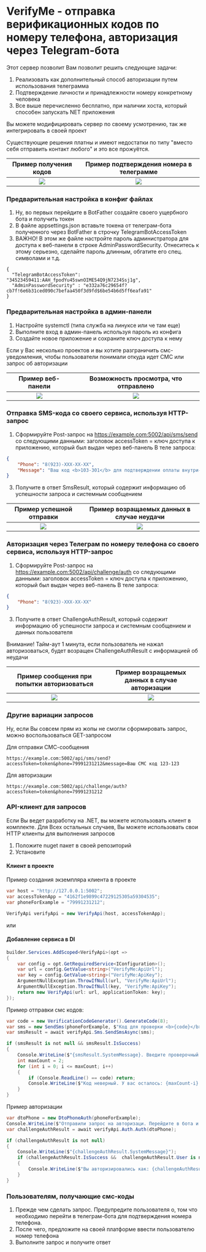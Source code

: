 # VerifyMe - отправка верификационных кодов по номеру телефона, авторизация через Telegram-бота

Этот сервер позволит Вам позволит решить следующие задачи:
1. Реализовать как дополнительный способ авторизации путем использования телеграмма
2. Подтверждение личности и принадлежности номеру конкретному человека
3. Все выше перечисленно бесплатно, при наличии хоста, который способен запускать NET приложения 

Вы можете модифицировать сервер по своему усмотрению, так же интегрировать в своей проект

Существующие решения платны и имеют недостатки по типу "вместо себя отправить контакт любого" и это все прожуётся.

Пример получения кодов            |  Пример подтверждения номера в телеграмме
:-------------------------:|:-------------------------:
![](/GitDemoScreenshots/Bot/exampleGetCode.png?raw=true)  |  ![](/GitDemoScreenshots/Bot/exampleStart.png?raw=true)

### Предварительная настройка в конфиг файлах
1. Ну, во первых перейдите в BotFather создайте своего ущербного бота и получить токен
2. В файле appsettings.json вставьте токена от телеграм-бота полученного через BotFather в строчку TelegramBotAccessToken
3. ВАЖНО! В этом же файле настройте пароль администратора для доступа к веб-панели в строке AdminPasswordSecurity.
Отнеситесь к этому серьезно, сделайте пароль длинным, обгатите его спец. символами и т.д.
```
{
  "TelegramBotAccessToken": "34523459411:AAH_fpodYu45swnOIME54Q9jN7234Ssj1g",
  "AdminPasswordSecurity" : "e332a76c29654f?cb7f!6e6b31ced090c7befaa450f3d9fd$6be54b6d5ff6eafa91"
}

```

### Предварительная настройка в админ-панели
1. Настройте systemctl (типа служба на линуксе или че там еще)
2. Выполните вход в админ-панель используя пароль из конфига
3. Создайте новое приложение и сохраните ключ доступа к нему

Если у Вас несколько проектов и вы хотите разграничить смс-уведомления, чтобы пользователи понимали
откуда идет СМС или запрос об авторизации

Пример веб-панели            |  Возможность просмотра, что отправлено
:-------------------------:|:-------------------------:
![](/GitDemoScreenshots/WebAdmin/exampleWeb1.png?raw=true)  |  ![](/GitDemoScreenshots/WebAdmin/exampleWeb2.png?raw=true)

### Отправка SMS-кода со своего сервиса, используя HTTP-запрос
1. Сформируйте Post-запрос на https://example.com:5002/api/sms/send со следующими данными:
заголовок accessToken = ключ доступа к приложению, который был выдан через веб-панель
В теле запроса:
```json
{
    "Phone": "8(923)-XXX-XX-XX",
    "Message": "Ваш код <b>103-301</b> для подтверждении оплаты внутри-игровой валюты. Не передавайте этот код посторонним."
}
```
3. Получите в ответ SmsResult, который содержит информацию об успешности запроса и системным сообщением

Пример успешной отправки            |  Пример возращаемых данных в случае неудачи
:-------------------------:|:-------------------------:
![](/GitDemoScreenshots/Requests/exampleRequest1.png?raw=true)  |  ![](/GitDemoScreenshots/Requests/exampleRequest2.png?raw=true)

### Авторизация через Телеграм по номеру телефона со своего сервиса, используя HTTP-запрос
1. Сформируйте Post-запрос на https://example.com:5002/api/challenge/auth со следующими данными:
   заголовок accessToken = ключ доступа к приложению, который был выдан через веб-панель
В теле запроса:
```json
{
    "Phone": "8(923)-XXX-XX-XX"
}
```
3. Получите в ответ ChallengeAuthResult, который содержит информацию об успешности запроса и системным  сообщением и данных пользователя

Внимание! Тайм-аут 1 минута, если пользователь не нажал авторизоваться, будет возращен ChallengeAuthResult c информацией об неудачи


Пример сообщения при попытки авторизоваться            |  Пример возращаемых данных в случае авторизации
:-------------------------:|:-------------------------:
![](/GitDemoScreenshots/Auth/AuthExample1.png?raw=true)  |  ![](/GitDemoScreenshots/Auth/AuthExample2.png?raw=true)

### Другие вариации запросов
Ну, если Вы совсем прям из жопы не смогли сформировать запрос, можно воспользоваться GET-запросом

Для отправки СМС-сообщения
```http request
https://example.com:5002/api/sms/send?accessToken=token&phone=79991231212&message=Ваш СМС код 123-123
```
Для авторизации
```http request
https://example.com:5002/api/challenge/auth?accessToken=token&phone=79991231212
```

### API-клиент для запросов
Если Вы ведет разработку на .NET, вы можете использовать клиент в комплекте. Для Всех остальных случаев, Вы можете
использовать свои HTTP клиенты для выполнения запросов
1. Положите nuget пакет в своей репозиторий
2. Установите

#### Клиент в проекте
Пример создания экземпляра клиента в проекте
```csharp
var host = "http://127.0.0.1:5002";
var accessTokenApp = "4162f1e9899c47229125305a59304535";
var phoneForExample = "79991231212";

VerifyApi verifyApi = new VerifyApi(host, accessTokenApp);
```
или
#### Добавление сервиса в DI
```csharp
builder.Services.AddScoped<VerifyApi>(opt =>
{
    var config = opt.GetRequiredService<IConfiguration>();
    var url = config.GetValue<string>("VerifyMe:ApiUrl");
    var key = config.GetValue<string>("VerifyMe:ApiKey");
    ArgumentNullException.ThrowIfNull(url, "VerifyMe:ApiUrl");
    ArgumentNullException.ThrowIfNull(key, "VerifyMe:ApiKey");
    return new VerifyApi(url: url, applicationToken: key);
});
```
Пример отправки смс кодов:
```csharp
var code = new VerificationCodeGenerator().GenerateCode(8);
var sms = new SendSms(phoneForExample, $"Код для проверки <b>{code}</b>");
var smsResult = await verifyApi.Sms.SendSmsAsync(sms);

if (smsResult is not null && smsResult.IsSuccess)
{
    Console.WriteLine($"{smsResult.SystemMessage}. Введите проверочный код:");
    int maxCount = 2;
    for (int i = 0; i <= maxCount; i++)
    {
        if (Console.ReadLine() == code) return;
        Console.WriteLine($"Код неверный. У вас осталось: {maxCount-i} попыток");
    }
}
```

Пример авторизации
```csharp
var dtoPhone = new DtoPhoneAuth(phoneForExample);
Console.WriteLine($"Отправили запрос на авторизаци. Перейдите в бота и нажмите нужное действие");
var challengeAuthResult = await verifyApi.Auth.Auth(dtoPhone);

if (challengeAuthResult is not null)
{
    Console.WriteLine($"{challengeAuthResult.SystemMessage}");
    if (challengeAuthResult.IsSuccess &&  challengeAuthResult.User is not null)
    {
        Console.WriteLine($"Вы авторизировались как: {challengeAuthResult.User.Username}");
    }
}
```

### Пользователям, получающие смс-коды
1. Прежде чем сделать запрос. Предупредите пользователя о, том что необходимо перейти в телеграм-бота для подтверждения номера телефона.
2. После чего, предложите на своей платформе ввести пользователю номер телефона
3. Выполните запрос и получите ответ
